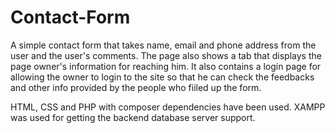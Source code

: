 # Contact-Form
A simple contact form that takes name, email and phone address from the user and the user's comments. The page also shows a tab that displays the page owner's information for reaching him.
It also contains a login page for allowing the owner to login to the site so that he can check the feedbacks and other info provided by the people who fiiled up the form.

HTML, CSS and PHP with composer dependencies have been used. XAMPP was used for getting the backend database server support. 
